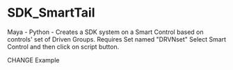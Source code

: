 # SDK_SmartTail
Maya - Python - Creates a SDK system on a Smart Control based on controls' set of Driven Groups.
Requires Set named "DRVNset"
Select Smart Control and then click on script button.

CHANGE Example
